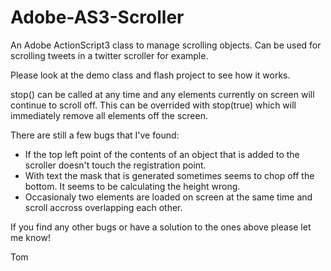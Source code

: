 Adobe-AS3-Scroller
==================

An Adobe ActionScript3 class to manage scrolling objects. Can be used for scrolling tweets in a twitter scroller for example.

Please look at the demo class and flash project to see how it works.

stop() can be called at any time and any elements currently on screen will continue to scroll off. This can be overrided with stop(true) which will immediately remove all elements off the screen.

There are still a few bugs that I've found:
- If the top left point of the contents of an object that is added to the scroller doesn't touch the registration point.
- With text the mask that is generated sometimes seems to chop off the bottom. It seems to be calculating the height wrong.
- Occasionaly two elements are loaded on screen at the same time and scroll accross overlapping each other.

If you find any other bugs or have a solution to the ones above please let me know!

Tom
